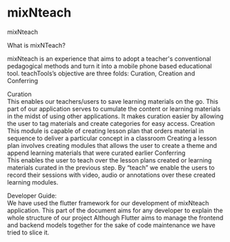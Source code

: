 # mixNteach
mixNteach

What is mixNTeach?

mixNteach is an experience that aims to adopt a teacher's conventional pedagogical methods and turn it into a mobile phone based educational tool. 
teachTools’s objective are three folds: Curation, Creation and Conferring

Curation<br>
This enables our teachers/users to save learning materials on the go.
This part of our application serves to cumulate the content or learning materials in the midst of using other applications.
It makes curation easier by allowing the user to tag materials and create categories for easy access.
Creation<br>
This module is capable of creating lesson plan that orders material in sequence to deliver a particular concept in a classroom
Creating a lesson plan involves creating modules that allows the user to create a theme and append learning materials that were curated earlier 
Conferring<br>
This enables the user to teach over the lesson plans created or learning materials curated in the previous step. 
By “teach” we enable the users to record their sessions with video, audio or annotations over these  created learning modules.

Developer Guide:<br>
We have used the flutter framework for our development of mixNteach application. 
This part of the document aims for any developer to explain the whole structure of our project
Although Flutter aims to manage the frontend and backend models together for the sake of code maintenance we have tried to slice it. 




